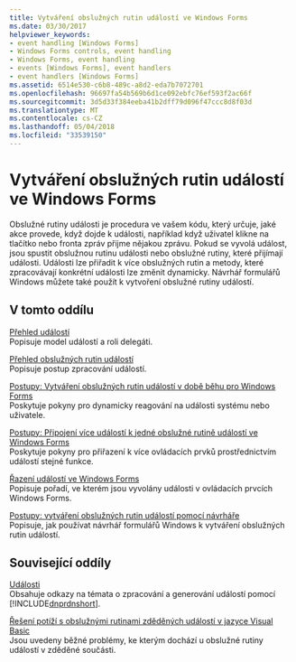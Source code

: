 ```yaml
---
title: Vytváření obslužných rutin událostí ve Windows Forms
ms.date: 03/30/2017
helpviewer_keywords:
- event handling [Windows Forms]
- Windows Forms controls, event handling
- Windows Forms, event handling
- events [Windows Forms], event handlers
- event handlers [Windows Forms]
ms.assetid: 6514e530-c6b8-489c-a8d2-eda7b7072701
ms.openlocfilehash: 96697fa54b569b6d1ce092ebfc76ef593f2ac66f
ms.sourcegitcommit: 3d5d33f384eeba41b2dff79d096f47ccc8d8f03d
ms.translationtype: MT
ms.contentlocale: cs-CZ
ms.lasthandoff: 05/04/2018
ms.locfileid: "33539150"
---
```

# <a name="creating-event-handlers-in-windows-forms"></a>Vytváření obslužných rutin událostí ve Windows Forms
Obslužné rutiny události je procedura ve vašem kódu, který určuje, jaké akce provede, když dojde k události, například když uživatel klikne na tlačítko nebo fronta zpráv přijme nějakou zprávu. Pokud se vyvolá událost, jsou spustit obslužnou rutinu události nebo obslužné rutiny, které přijímají události. Události lze přiřadit k více obslužných rutin a metody, které zpracovávají konkrétní události lze změnit dynamicky. Návrhář formulářů Windows můžete také použít k vytvoření obslužné rutiny událostí.  
  
## <a name="in-this-section"></a>V tomto oddílu  
 [Přehled událostí](../../../docs/framework/winforms/events-overview-windows-forms.md)  
 Popisuje model událostí a roli delegáti.  
  
 [Přehled obslužných rutin událostí](../../../docs/framework/winforms/event-handlers-overview-windows-forms.md)  
 Popisuje postup zpracování událostí.  
  
 [Postupy: Vytváření obslužných rutin událostí v době běhu pro Windows Forms](../../../docs/framework/winforms/how-to-create-event-handlers-at-run-time-for-windows-forms.md)  
 Poskytuje pokyny pro dynamicky reagování na události systému nebo uživatele.  
  
 [Postupy: Připojení více událostí k jedné obslužné rutině událostí ve Windows Forms](../../../docs/framework/winforms/how-to-connect-multiple-events-to-a-single-event-handler-in-windows-forms.md)  
 Poskytuje pokyny pro přiřazení k více ovládacích prvků prostřednictvím událostí stejné funkce.  
  
 [Řazení událostí ve Windows Forms](../../../docs/framework/winforms/order-of-events-in-windows-forms.md)  
 Popisuje pořadí, ve kterém jsou vyvolány události v ovládacích prvcích Windows Forms.  
  
 [Postupy: vytváření obslužných rutin událostí pomocí návrháře](http://msdn.microsoft.com/library/8461e9b8-14e8-406f-936e-3726732b23d2)  
 Popisuje, jak používat návrhář formulářů Windows k vytváření obslužných rutin událostí.  
  
## <a name="related-sections"></a>Související oddíly  
 [Události](../../../docs/standard/events/index.md)  
 Obsahuje odkazy na témata o zpracování a generování událostí pomocí [!INCLUDE[dnprdnshort](../../../includes/dnprdnshort-md.md)].  
  
 [Řešení potíží s obslužnými rutinami zděděných událostí v jazyce Visual Basic](~/docs/visual-basic/programming-guide/language-features/events/troubleshooting-inherited-event-handlers.md)  
 Jsou uvedeny běžné problémy, ke kterým dochází u obslužné rutiny událostí v zděděné součásti.
